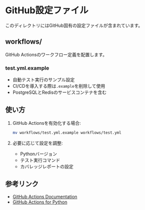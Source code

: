 # GitHub設定ファイル

このディレクトリにはGitHub固有の設定ファイルが含まれています。

## workflows/

GitHub Actionsのワークフロー定義を配置します。

### test.yml.example
- 自動テスト実行のサンプル設定
- CI/CDを導入する際は`.example`を削除して使用
- PostgreSQLとRedisのサービスコンテナを含む

## 使い方

1. GitHub Actionsを有効化する場合:
   ```bash
   mv workflows/test.yml.example workflows/test.yml
   ```

2. 必要に応じて設定を調整:
   - Pythonバージョン
   - テスト実行コマンド
   - カバレッジレポートの設定

## 参考リンク
- [GitHub Actions Documentation](https://docs.github.com/actions)
- [GitHub Actions for Python](https://docs.github.com/actions/automating-builds-and-tests/building-and-testing-python)